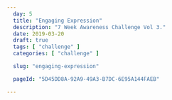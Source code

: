 ```yaml
---
  day: 5
  title: "Engaging Expression"
  description: "7 Week Awareness Challenge Vol 3."
  date: 2019-03-20
  draft: true
  tags: [ "challenge" ]
  categories: [ "challenge" ]

  slug: "engaging-expression"

  pageId: "5D45DD8A-92A9-49A3-B7DC-6E95A144FAEB"

---
```




